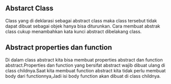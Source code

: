 ## Abstarct Class
Class yang di deklarasi sebagai abstract class maka class tersebut tidak dapat dibuat sebagai objek hanya bisa diturunkan.
Cara membuat abstrak class cukup menambahkan kata kunci abstract dibelakang class.
## Abstract properties dan function
Di dalam class abstract kita bisa membuat properties abstract dan function abstract.Properties dan function yang bersifat abstract wajib dibuat ulang di class childnya.Saat kita membuat function abstract kita tidak perlu membuat body dari functionnya,Jadi isi body function akan dibuat di class childnya.